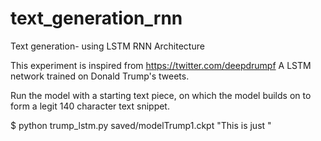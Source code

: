 # text_generation_rnn
Text generation- using LSTM RNN Architecture

This experiment is inspired from https://twitter.com/deepdrumpf
A LSTM network trained on Donald Trump's tweets.

Run the model with a starting text piece, on which the model builds on to form a legit 140 character text snippet.

$ python trump_lstm.py saved/modelTrump1.ckpt "This is just "
